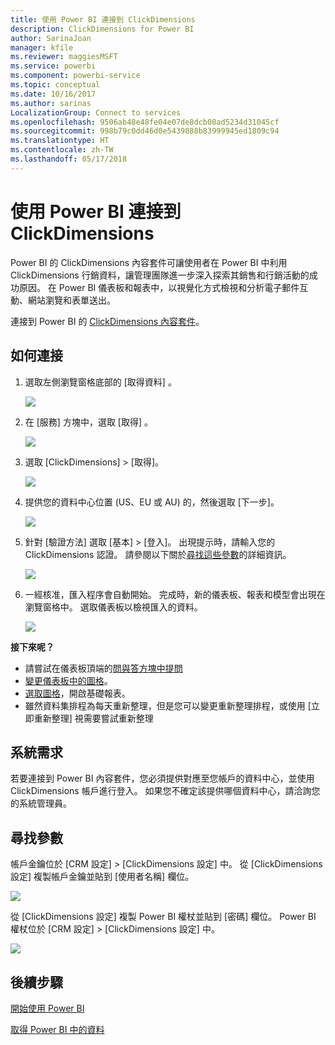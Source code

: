 ```yaml
---
title: 使用 Power BI 連接到 ClickDimensions
description: ClickDimensions for Power BI
author: SarinaJoan
manager: kfile
ms.reviewer: maggiesMSFT
ms.service: powerbi
ms.component: powerbi-service
ms.topic: conceptual
ms.date: 10/16/2017
ms.author: sarinas
LocalizationGroup: Connect to services
ms.openlocfilehash: 9506ab48e48fe04e07de8dcb08ad5234d31045cf
ms.sourcegitcommit: 998b79c0dd46d0e5439888b83999945ed1809c94
ms.translationtype: HT
ms.contentlocale: zh-TW
ms.lasthandoff: 05/17/2018
---
```

# <a name="connect-to-clickdimensions-with-power-bi"></a>使用 Power BI 連接到 ClickDimensions
Power BI 的 ClickDimensions 內容套件可讓使用者在 Power BI 中利用 ClickDimensions 行銷資料，讓管理團隊進一步深入探索其銷售和行銷活動的成功原因。 在 Power BI 儀表板和報表中，以視覺化方式檢視和分析電子郵件互動、網站瀏覽和表單送出。

連接到 Power BI 的 [ClickDimensions 內容套件](https://app.powerbi.com/getdata/services/click-dimensions)。

## <a name="how-to-connect"></a>如何連接
1. 選取左側瀏覽窗格底部的 [取得資料]  。
   
   ![](media/service-connect-to-clickdimensions/getdata.png)
2. 在 [服務]  方塊中，選取 [取得] 。
   
   ![](media/service-connect-to-clickdimensions/services.png)
3. 選取 [ClickDimensions] \> [取得]。
   
   ![](media/service-connect-to-clickdimensions/clickdimensions.png)
4. 提供您的資料中心位置 (US、EU 或 AU) 的，然後選取 [下一步]。
   
   ![](media/service-connect-to-clickdimensions/params.png)
5. 針對 [驗證方法] 選取 [基本] \> [登入]。 出現提示時，請輸入您的 ClickDimensions 認證。 請參閱以下關於[尋找這些參數](#FindingParams)的詳細資訊。
   
    ![](media/service-connect-to-clickdimensions/creds.png)
6. 一經核准，匯入程序會自動開始。 完成時，新的儀表板、報表和模型會出現在瀏覽窗格中。 選取儀表板以檢視匯入的資料。
   
     ![](media/service-connect-to-clickdimensions/dashboard.png)

**接下來呢？**

* 請嘗試在儀表板頂端的[問與答方塊中提問](power-bi-q-and-a.md)
* [變更儀表板中的圖格](service-dashboard-edit-tile.md)。
* [選取圖格](service-dashboard-tiles.md)，開啟基礎報表。
* 雖然資料集排程為每天重新整理，但是您可以變更重新整理排程，或使用 [立即重新整理] 視需要嘗試重新整理

## <a name="system-requirements"></a>系統需求
若要連接到 Power BI 內容套件，您必須提供對應至您帳戶的資料中心，並使用 ClickDimensions 帳戶進行登入。 如果您不確定該提供哪個資料中心，請洽詢您的系統管理員。

<a name="FindingParams"></a>

## <a name="finding-parameters"></a>尋找參數
帳戶金鑰位於 [CRM 設定] \> [ClickDimensions 設定] 中。 從 [ClickDimensions 設定] 複製帳戶金鑰並貼到 [使用者名稱] 欄位。  

![](media/service-connect-to-clickdimensions/crm.png)  

從 [ClickDimensions 設定] 複製 Power BI 權杖並貼到 [密碼] 欄位。 Power BI 權杖位於 [CRM 設定] \> [ClickDimensions 設定] 中。  

![](media/service-connect-to-clickdimensions/crm2.png)  

## <a name="next-steps"></a>後續步驟
[開始使用 Power BI](service-get-started.md)

[取得 Power BI 中的資料](service-get-data.md)

